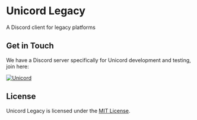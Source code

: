 # Unicord Legacy
A Discord client for legacy platforms

## Get in Touch
We have a Discord server specifically for Unicord development and testing, join here:

[![Unicord](https://discordapp.com/api/guilds/648519011130408980/widget.png?style=banner2)](https://discord.gg/64g7M5Y)

## License
Unicord Legacy is licensed under the [MIT License](LICENSE).
